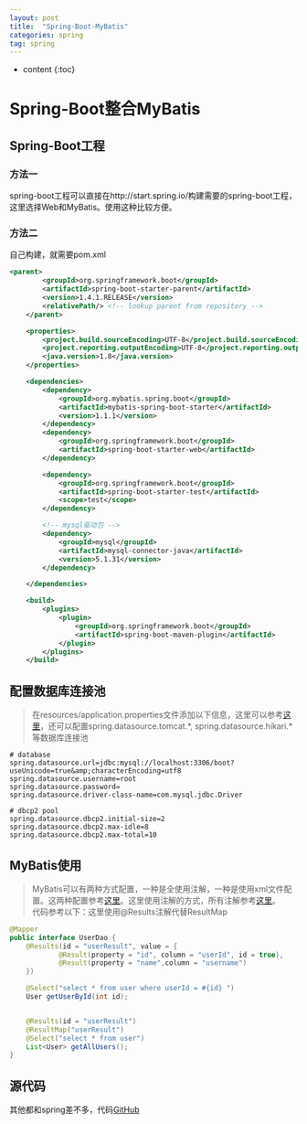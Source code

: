 ```yaml
---
layout: post
title:  "Spring-Boot-MyBatis"
categories: spring
tag: spring
---
```


* content
{:toc}


# Spring-Boot整合MyBatis

## Spring-Boot工程

### 方法一

spring-boot工程可以直接在http://start.spring.io/构建需要的spring-boot工程，这里选择Web和MyBatis。使用这种比较方便。

### 方法二

自己构建，就需要pom.xml

``` xml
<parent>
		<groupId>org.springframework.boot</groupId>
		<artifactId>spring-boot-starter-parent</artifactId>
		<version>1.4.1.RELEASE</version>
		<relativePath/> <!-- lookup parent from repository -->
	</parent>

	<properties>
		<project.build.sourceEncoding>UTF-8</project.build.sourceEncoding>
		<project.reporting.outputEncoding>UTF-8</project.reporting.outputEncoding>
		<java.version>1.8</java.version>
	</properties>

	<dependencies>
		<dependency>
			<groupId>org.mybatis.spring.boot</groupId>
			<artifactId>mybatis-spring-boot-starter</artifactId>
			<version>1.1.1</version>
		</dependency>
		<dependency>
			<groupId>org.springframework.boot</groupId>
			<artifactId>spring-boot-starter-web</artifactId>
		</dependency>

		<dependency>
			<groupId>org.springframework.boot</groupId>
			<artifactId>spring-boot-starter-test</artifactId>
			<scope>test</scope>
		</dependency>

		<!-- mysql驱动包 -->
		<dependency>
			<groupId>mysql</groupId>
			<artifactId>mysql-connector-java</artifactId>
			<version>5.1.31</version>
		</dependency>

	</dependencies>

	<build>
		<plugins>
			<plugin>
				<groupId>org.springframework.boot</groupId>
				<artifactId>spring-boot-maven-plugin</artifactId>
			</plugin>
		</plugins>
	</build>
```

## 配置数据库连接池

> 在resources/application.properties文件添加以下信息，这里可以参考[这里](http://docs.spring.io/spring-boot/docs/current-SNAPSHOT/reference/htmlsingle/#boot-features-configure-datasource)，还可以配置spring.datasource.tomcat.*, spring.datasource.hikari.*等数据库连接池

``` properties
# database
spring.datasource.url=jdbc:mysql://localhost:3306/boot?useUnicode=true&amp;characterEncoding=utf8
spring.datasource.username=root
spring.datasource.password=
spring.datasource.driver-class-name=com.mysql.jdbc.Driver

# dbcp2 pool
spring.datasource.dbcp2.initial-size=2
spring.datasource.dbcp2.max-idle=8
spring.datasource.dbcp2.max-total=10
```
## MyBatis使用

> MyBatis可以有两种方式配置，一种是全使用注解，一种是使用xml文件配置。这两种配置参考[这里](http://www.mybatis.org/spring-boot-starter/mybatis-spring-boot-autoconfigure/index.html)。这里使用注解的方式，所有注解参考[这里](http://www.mybatis.org/mybatis-3/zh/java-api.html)。  
代码参考以下：这里使用@Results注解代替ResultMap
``` java
@Mapper
public interface UserDao {
    @Results(id = "userResult", value = {
            @Result(property = "id", column = "userId", id = true),
            @Result(property = "name",column = "username")
    })

    @Select("select * from user where userId = #{id} ")
    User getUserById(int id);


    @Results(id = "userResult")
    @ResultMap("userResult")
    @Select("select * from user")
    List<User> getAllUsers();
}
```

## 源代码

其他都和spring差不多，代码[GitHub](https://github.com/Gerry-Yu/spring-boot-mybatis)